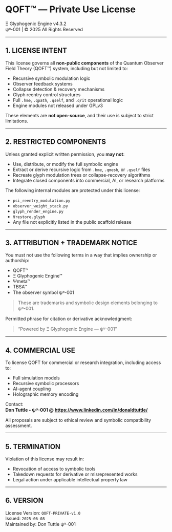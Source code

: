 # QOFT™ — Private Use License  
Ξ Glyphogenic Engine v4.3.2  
ψᴽ-001 | © 2025 All Rights Reserved  

---

## 1. LICENSE INTENT

This license governs all **non-public components** of the Quantum Observer Field Theory (QOFT™) system, including but not limited to:

- Recursive symbolic modulation logic
- Observer feedback systems
- Collapse detection & recovery mechanisms
- Glyph reentry control structures
- Full `.hme`, `.qpath`, `.qself`, and `.qrit` operational logic
- Engine modules not released under GPLv3

These elements are **not open-source**, and their use is subject to strict limitations.

---

## 2. RESTRICTED COMPONENTS

Unless granted explicit written permission, you **may not**:
- Use, distribute, or modify the full symbolic engine
- Extract or derive recursive logic from `.hme`, `.qmesh`, or `.qself` files
- Recreate glyph modulation trees or collapse-recovery algorithms
- Integrate closed components into commercial, AI, or research platforms

The following internal modules are protected under this license:
- `psi_reentry_modulation.py`
- `observer_weight_stack.py`
- `glyph_render_engine.py`
- `Ψrestore.glyph`
- Any file not explicitly listed in the public scaffold release

---

## 3. ATTRIBUTION + TRADEMARK NOTICE

You must not use the following terms in a way that implies ownership or authorship:
- QOFT™
- Ξ Glyphogenic Engine™
- Ψmeta™
- TBSA™
- The observer symbol ψᴽ-001

> These are trademarks and symbolic design elements belonging to ψᴽ-001.

Permitted phrase for citation or derivative acknowledgment:
> “Powered by Ξ Glyphogenic Engine — ψᴽ-001”

---

## 4. COMMERCIAL USE

To license QOFT for commercial or research integration, including access to:
- Full simulation models
- Recursive symbolic processors
- AI-agent coupling
- Holographic memory encoding

Contact:  
**Don Tuttle - ψᴽ-001 @ https://www.linkedin.com/in/donaldtuttle/**

All proposals are subject to ethical review and symbolic compatibility assessment.

---

## 5. TERMINATION

Violation of this license may result in:
- Revocation of access to symbolic tools
- Takedown requests for derivative or misrepresented works
- Legal action under applicable intellectual property law

---

## 6. VERSION

License Version: `QOFT-PRIVATE-v1.0`  
Issued: `2025-06-08`  
Maintained by: Don Tuttle ψᴽ-001
